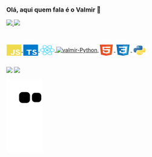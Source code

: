### Olá, aqui quem fala é o Valmir 👋
<link rel="stylesheet" href="https://cdn.jsdel

- 🔭 Estou trabalhando com front-end e back-end
- 🌱 Estou estudando Python
- 😄 Pronouns: ele/dele

<div align="center">
  <a href="https://github.com/valmirvirtuoso">
  <img height="180em" src="https://github-readme-stats.vercel.app/api?username=valmirvirtuoso&show_icons=true&theme=dracula&include_all_commits=true&count_private=true"/>
  <img height="180em" src="https://github-readme-stats.vercel.app/api/top-langs/?username=valmirvirtuoso&layout=compact&langs_count=7&theme=dracula"/>
</div>  
                                                                                                                                                    
##  
                                                                                                                                                    
<div style="display: inline_block"><br>
  <img align="center" alt="valmir-Js" height="30" width="40" src="https://raw.githubusercontent.com/devicons/devicon/master/icons/javascript/javascript-plain.svg">
  <img align="center" alt="valmir-Ts" height="30" width="40" src="https://raw.githubusercontent.com/devicons/devicon/master/icons/typescript/typescript-plain.svg">
  <img align="center" alt="valmir-React" height="30" width="40" src="https://raw.githubusercontent.com/devicons/devicon/master/icons/react/react-original.svg">
  <img align="center" alt="valmir-Python" height="30" width="40" src="https://cdn.jsdelivr.net/gh/devicons/devicon/icons/nodejs/nodejs-original.svg" />  
  <img align="center" alt="valmir-HTML" height="30" width="40" src="https://raw.githubusercontent.com/devicons/devicon/master/icons/html5/html5-original.svg">
  <img align="center" alt="valmir-CSS" height="30" width="40" src="https://raw.githubusercontent.com/devicons/devicon/master/icons/css3/css3-original.svg">
  <img align="center" alt="valmir-Python" height="30" width="40" src="https://raw.githubusercontent.com/devicons/devicon/master/icons/python/python-original.svg">    
</div>

##

<div> 
  <a href = "mailto:virtuoso751@gmail.com" target="_blank"><img src="https://img.shields.io/badge/-Gmail-%23333?style=for-the-badge&logo=gmail&logoColor=white"></a>
  <a href="https://www.linkedin.com/in/valmirvirtuoso/" target="_blank"><img src="https://img.shields.io/badge/-LinkedIn-%230077B5?style=for-the-badge&logo=linkedin&logoColor=white"></a> 
 
  ![Snake animation](https://github.com/rafaballerini/rafaballerini/blob/output/github-contribution-grid-snake.svg)
 
</div>

